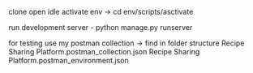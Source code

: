 clone
open idle
activate env -> cd env/scripts/asctivate

run development server - python manage.py runserver

for testing use my postman collection -> find in folder structure
Recipe Sharing Platform.postman_collection.json
Recipe Sharing Platform.postman_environment.json
